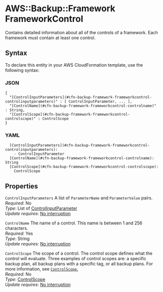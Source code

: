 # AWS::Backup::Framework FrameworkControl<a name="aws-properties-backup-framework-frameworkcontrol"></a>

Contains detailed information about all of the controls of a framework\. Each framework must contain at least one control\.

## Syntax<a name="aws-properties-backup-framework-frameworkcontrol-syntax"></a>

To declare this entity in your AWS CloudFormation template, use the following syntax:

### JSON<a name="aws-properties-backup-framework-frameworkcontrol-syntax.json"></a>

```
{
  "[ControlInputParameters](#cfn-backup-framework-frameworkcontrol-controlinputparameters)" : [ ControlInputParameter, ... ],
  "[ControlName](#cfn-backup-framework-frameworkcontrol-controlname)" : String,
  "[ControlScope](#cfn-backup-framework-frameworkcontrol-controlscope)" : ControlScope
}
```

### YAML<a name="aws-properties-backup-framework-frameworkcontrol-syntax.yaml"></a>

```
  [ControlInputParameters](#cfn-backup-framework-frameworkcontrol-controlinputparameters): 
    - ControlInputParameter
  [ControlName](#cfn-backup-framework-frameworkcontrol-controlname): String
  [ControlScope](#cfn-backup-framework-frameworkcontrol-controlscope): 
    ControlScope
```

## Properties<a name="aws-properties-backup-framework-frameworkcontrol-properties"></a>

`ControlInputParameters`  <a name="cfn-backup-framework-frameworkcontrol-controlinputparameters"></a>
A list of `ParameterName` and `ParameterValue` pairs\.  
*Required*: No  
*Type*: List of [ControlInputParameter](aws-properties-backup-framework-controlinputparameter.md)  
*Update requires*: [No interruption](https://docs.aws.amazon.com/AWSCloudFormation/latest/UserGuide/using-cfn-updating-stacks-update-behaviors.html#update-no-interrupt)

`ControlName`  <a name="cfn-backup-framework-frameworkcontrol-controlname"></a>
The name of a control\. This name is between 1 and 256 characters\.  
*Required*: Yes  
*Type*: String  
*Update requires*: [No interruption](https://docs.aws.amazon.com/AWSCloudFormation/latest/UserGuide/using-cfn-updating-stacks-update-behaviors.html#update-no-interrupt)

`ControlScope`  <a name="cfn-backup-framework-frameworkcontrol-controlscope"></a>
The scope of a control\. The control scope defines what the control will evaluate\. Three examples of control scopes are: a specific backup plan, all backup plans with a specific tag, or all backup plans\. For more information, see [`ControlScope`\.](https://docs.aws.amazon.com/aws-backup/latest/devguide/API_ControlScope.html)   
*Required*: No  
*Type*: [ControlScope](aws-properties-backup-framework-controlscope.md)  
*Update requires*: [No interruption](https://docs.aws.amazon.com/AWSCloudFormation/latest/UserGuide/using-cfn-updating-stacks-update-behaviors.html#update-no-interrupt)